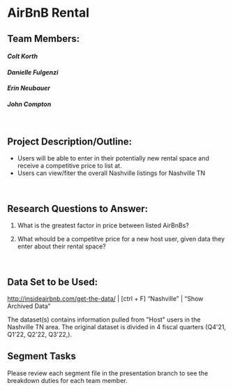 # AirBnB Rental

## Team Members:
#### _**Colt Korth**_
#### _**Danielle Fulgenzi**_
#### _**Erin Neubauer**_
#### _**John Compton**_

&nbsp;

## Project Description/Outline:
+ Users will be able to enter in their potentially new rental space and receive a competitive price to list at. 
+ Users can view/fiter the overall Nashville listings for Nashville TN

&nbsp;

## Research Questions to Answer:
1. What is the greatest factor in price between listed AirBnBs?

2. What whould be a competitve price for a new host user, given data they enter about their rental space?

&nbsp;

## Data Set to be Used:
http://insideairbnb.com/get-the-data/ | [ctrl + F] “Nashville” | “Show Archived Data”

 The dataset(s) contains information pulled from "Host" users in the Nashville TN area. The original dataset is divided in 4 fiscal quarters (Q4'21, Q1'22, Q2'22, Q3'22,). 

## Segment Tasks
Please review each segment file in the presentation branch to see the breakdown duties for each team member. 